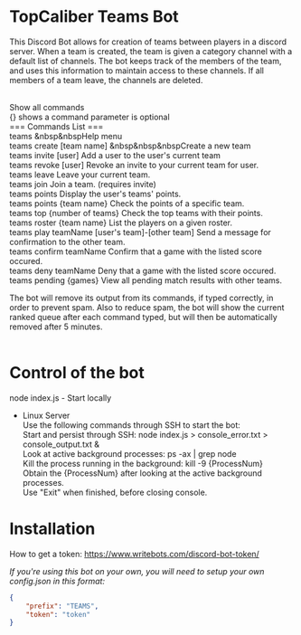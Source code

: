 TopCaliber Teams Bot
====================
This Discord Bot allows for creation of teams between players in a discord server. When a team is created, the team is given a category channel with a default list of channels. The bot keeps track of the members of the team, and uses this information to maintain access to these channels. If all members of a team leave, the channels are deleted.<br/><br/>

Show all commands<br/>
    {} shows a command parameter is optional<br/>
    === Commands List === <br/>
	teams								&nbsp&nbspHelp menu<br/>
	teams create [team name]    					&nbsp&nbsp&nbspCreate a new team<br/>
	teams invite [user]						Add a user to the user's current team<br/>
	teams revoke [user]						Revoke an invite to your current team for user.<br/>
	teams leave							Leave your current team.<br/>
	teams join 							Join a team. (requires invite)<br/>
	teams points							Display the user's teams' points.<br/>
	teams points {team name}					Check the points of a specific team.<br/>
	teams top {number of teams} 					Check the top teams with their points.<br/>
	teams roster {team name}					List the players on a given roster.<br/>
	teams play teamName [user's team]-[other team]			Send a message for confirmation to the other team.<br/>
	teams confirm teamName						Confirm that a game with the listed score occured.<br/>
	teams deny teamName						Deny that a game with the listed score occured.<br/>
	teams pending {games}						View all pending match results with other teams.<br/>

The bot will remove its output from its commands, if typed correctly, in order to prevent spam. Also to reduce spam, the bot will show the current ranked queue after each command typed, but will then be automatically removed after 5 minutes.<br/><br/>


Control of the bot
====================

node index.js - Start locally<br/>

- Linux Server 
	<br/></t>Use the following commands through SSH to start the bot: 
	<br/></t>Start and persist through SSH: node index.js > console_error.txt > console_output.txt &
	<br/></t>Look at active background processes: ps -ax | grep node
	<br/></t>Kill the process running in the background: kill -9 {ProcessNum}
		<br/></t></t>Obtain the {ProcessNum} after looking at the active background processes.
	<br/></t>Use "Exit" when finished, before closing console.


Installation
====================

How to get a token: https://www.writebots.com/discord-bot-token/<br/>

*If you're using this bot on your own, you will need to setup your own config.json in this format:*

```json
{
	"prefix": "TEAMS",
	"token": "token"
}
```
